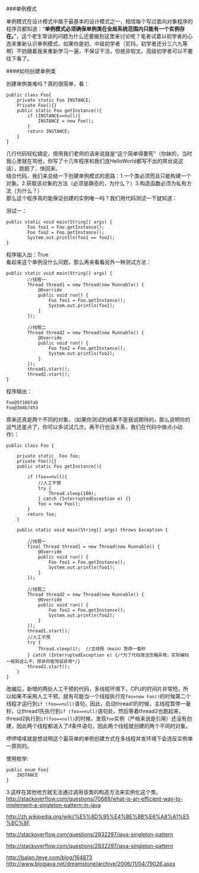 ###单例模式

单例模式在设计模式中属于最基本的设计模式之一，相信每个写过面向对象程序的程序员都知道：“**单例模式必须确保单例类在全局系统范围内只能有一个实例存在。**”，这个老生常谈的问题为什么还要搬到这里来讨论呢？笔者试着以初学者的心态来重新认识单例模式，如果你是初、中级初学者（尼玛，初学者还分三六九等啊）不妨跟着我来重新学习一遍，不保证干活，但绝非软文。高级初学者可以不要往下看了。  

####如何创建单例类

创建单例类难吗？真的很简单，看：  

    public class Foo{
        private static Foo INSTANCE;
        Private Foo(){}
        public static Foo getInstance(){
            if (INSTANCE==null){
                INSTANCE = new Foo();
            }
            return INSTANCE;
        }
    }

几行代码轻松搞定，借用我们老师的话来说就是“这个简单得要死”（你妹的，当时我心里就在骂他，你写了十几年程序和我们连HelloWorld都写不出的屌丝说这话），跑题了，快回来。  
结合代码，我们来总结一下创建单例模式的思路：1.一个类必须而且只能构建一个对象。2.获取该对象的方法（必须是静态的，为什么？）3.构造函数必须为私有方法（为什么？）  
那么这个程序真的能保证创建的实例唯一吗？我们用代码测试一下就知道：  

测试一：  

    public static void main(String[] args) {
    		Foo foo1 = Foo.getInstance();
    		Foo foo2 = Foo.getInstance();
    		System.out.println(foo1 == foo2);
    }

程序输入出：True  
看起来这个单例没什么问题，那么再来看看另外一种测试方法：  

    public static void main(String[] args) {
    		//线程一
    		Thread thread1 = new Thread(new Runnable() {
    			@Override
    			public void run() {	
    				Foo foo1 = Foo.getInstance();
    				System.out.println(foo1);
    			}
    		});
    		
    		//线程二
    		Thread thread2 = new Thread(new Runnable() {
    			@Override
    			public void run() {
    				Foo foo2 = Foo.getInstance();
    				System.out.println(foo2);
    			}
    		});
    		thread1.start();
    		thread2.start();
    }

程序输出：  

    Foo@5f186fab
    Foo@3d4b7453
原来还真是两个不同的对象，（如果你测试的结果不是我说期待的，那么说明你的运气还差点了，你可以多试试几次，再不行也没关系，我们在代码中做点小动作）：  

    public class Foo {
    	
    	private static  Foo foo;
    	private Foo(){}
    	public static Foo getInstance(){
    		
    		if (foo==null){
    			//人工干预
    			try {
    				Thread.sleep(100);
    			} catch (InterruptedException e) {}
    			foo = new Foo();
    		}
    		return foo;
    	}
    	
    	public static void main(String[] args) throws Exception {
    		
    		//线程一
    		final Thread thread1 = new Thread(new Runnable() {
    			@Override
    			public void run() {	
    				Foo foo1 = Foo.getInstance();
    				System.out.println(foo1);
    			}
    		});
    		
    		//线程二
    		Thread thread2 = new Thread(new Runnable() {
    			@Override
    			public void run() {
    				Foo foo2 = Foo.getInstance();
    				System.out.println(foo2);
    			}
    		});
    		thread1.start();
    		//人工干预
    		try {
    			Thread.sleep(1);  //主线程（main）暂停一毫秒
    		} catch (InterruptedException e) {/*为了代码简洁忽略异常，实际编码一般别这么干，除非你能驾驭异常*/}
    		thread2.start();
    	}
    }

改编后，新增的两处人工干预的代码，多线程环境下，CPU的时间片非常短，所以如果不采用人工干预，就有可能当一个线程执行完`foo=new Foo()`的时候第二个线程才运行到`if (foo==null)`语句，因此，启动thread1的时候，主线程暂停一毫秒，让thread1先执行到`if (foo==null)`语句处，然后等着thread2也跑起来，thread2执行到`if(foo==null)`的时候，发现`foo`实例（严格来说是引用）还没有创建，因此两个线程都进入了if条件语句，因此两个线程就创建的两个不同的对象。  

啰啰嗦嗦就是想说明这个最简单的单例创建方式在多线程并发环境下会违反实例单一原则的。







使用枚举:  

    public enum Foo{
        INSTANCE
    }



3.这样在其他地方就无法通过调用该类的构造方法来实例化这个类。
http://stackoverflow.com/questions/70689/what-is-an-efficient-way-to-implement-a-singleton-pattern-in-java

http://zh.wikipedia.org/wiki/%E5%8D%95%E4%BE%8B%E6%A8%A1%E5%BC%8F

http://stackoverflow.com/questions/2832297/java-singleton-pattern

http://stackoverflow.com/questions/2832297/java-singleton-pattern

http://balan.iteye.com/blog/164873
http://www.blogjava.net/dreamstone/archive/2006/11/04/79026.aspx
